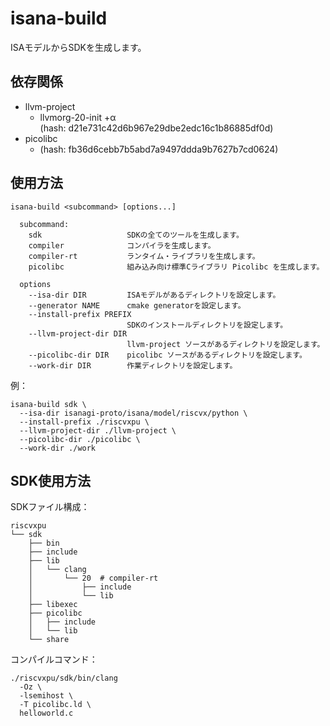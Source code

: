 # isana-build

ISAモデルからSDKを生成します。


## 依存関係

* llvm-project
    * llvmorg-20-init +α  
      (hash: d21e731c42d6b967e29dbe2edc16c1b86885df0d)
* picolibc
    * (hash: fb36d6cebb7b5abd7a9497ddda9b7627b7cd0624)

## 使用方法

```
isana-build <subcommand> [options...]

  subcommand:
    sdk                   SDKの全てのツールを生成します。
    compiler              コンパイラを生成します。
    compiler-rt           ランタイム・ライブラリを生成します。
    picolibc              組み込み向け標準Cライブラリ Picolibc を生成します。

  options
    --isa-dir DIR         ISAモデルがあるディレクトリを設定します。
    --generator NAME      cmake generatorを設定します。
    --install-prefix PREFIX
                          SDKのインストールディレクトリを設定します。
    --llvm-project-dir DIR
                          llvm-project ソースがあるディレクトリを設定します。
    --picolibc-dir DIR    picolibc ソースがあるディレクトリを設定します。
    --work-dir DIR        作業ディレクトリを設定します。

```

例：

```
isana-build sdk \
  --isa-dir isanagi-proto/isana/model/riscvx/python \
  --install-prefix ./riscvxpu \
  --llvm-project-dir ./llvm-project \
  --picolibc-dir ./picolibc \
  --work-dir ./work
```

## SDK使用方法

SDKファイル構成：

```
riscvxpu
└── sdk
    ├── bin
    ├── include
    ├── lib
    │   └── clang
    │       └── 20  # compiler-rt
    │           ├── include
    │           └── lib
    ├── libexec
    ├── picolibc
    │   ├── include
    │   └── lib
    └── share
```

コンパイルコマンド：

```
./riscvxpu/sdk/bin/clang
  -Oz \
  -lsemihost \
  -T picolibc.ld \
  helloworld.c
```
